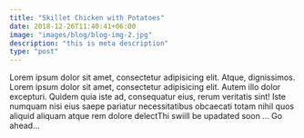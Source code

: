 ```yaml
---
title: "Skillet Chicken with Potatoes"
date: 2018-12-26T11:40:41+06:00
image: "images/blog/blog-img-2.jpg"
description: "this is meta description"
type: "post"
---
```



Lorem ipsum dolor sit amet, consectetur adipisicing elit. Atque, dignissimos. Lorem ipsum dolor sit amet, consectetur adipisicing elit. Autem illo dolor excepturi. Quidem quia iste ad, consequatur eius, rerum veritatis sint! Iste numquam nisi eius saepe pariatur necessitatibus obcaecati totam nihil quos aliquid aliquam atque rem dolore delectThi swiill be upadated soon
...
Go ahead...
